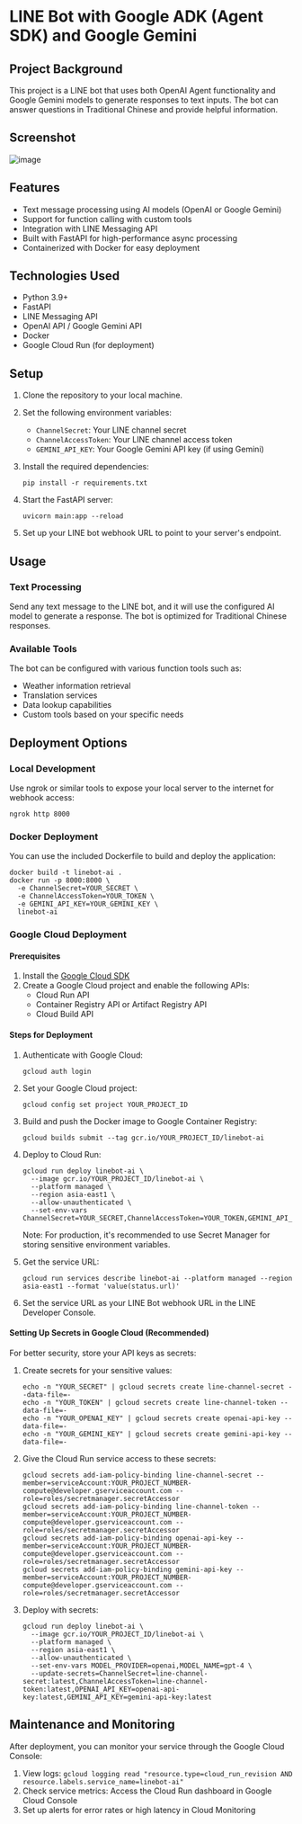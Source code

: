 # LINE Bot with Google ADK (Agent SDK) and Google Gemini

## Project Background

This project is a LINE bot that uses both OpenAI Agent functionality and Google Gemini models to generate responses to text inputs. The bot can answer questions in Traditional Chinese and provide helpful information.

## Screenshot

![image](https://github.com/user-attachments/assets/2bcbd827-0047-4a3a-8645-f8075d996c10)


## Features

- Text message processing using AI models (OpenAI or Google Gemini)
- Support for function calling with custom tools
- Integration with LINE Messaging API
- Built with FastAPI for high-performance async processing
- Containerized with Docker for easy deployment

## Technologies Used

- Python 3.9+
- FastAPI
- LINE Messaging API
- OpenAI API / Google Gemini API
- Docker
- Google Cloud Run (for deployment)

## Setup

1. Clone the repository to your local machine.
2. Set the following environment variables:
   - `ChannelSecret`: Your LINE channel secret
   - `ChannelAccessToken`: Your LINE channel access token
   - `GEMINI_API_KEY`: Your Google Gemini API key (if using Gemini)

3. Install the required dependencies:

   ```
   pip install -r requirements.txt
   ```

4. Start the FastAPI server:

   ```
   uvicorn main:app --reload
   ```

5. Set up your LINE bot webhook URL to point to your server's endpoint.

## Usage

### Text Processing

Send any text message to the LINE bot, and it will use the configured AI model to generate a response. The bot is optimized for Traditional Chinese responses.

### Available Tools

The bot can be configured with various function tools such as:

- Weather information retrieval
- Translation services
- Data lookup capabilities
- Custom tools based on your specific needs

## Deployment Options

### Local Development

Use ngrok or similar tools to expose your local server to the internet for webhook access:

```
ngrok http 8000
```

### Docker Deployment

You can use the included Dockerfile to build and deploy the application:

```
docker build -t linebot-ai .
docker run -p 8000:8000 \
  -e ChannelSecret=YOUR_SECRET \
  -e ChannelAccessToken=YOUR_TOKEN \
  -e GEMINI_API_KEY=YOUR_GEMINI_KEY \
  linebot-ai
```

### Google Cloud Deployment

#### Prerequisites

1. Install the [Google Cloud SDK](https://cloud.google.com/sdk/docs/install)
2. Create a Google Cloud project and enable the following APIs:
   - Cloud Run API
   - Container Registry API or Artifact Registry API
   - Cloud Build API

#### Steps for Deployment

1. Authenticate with Google Cloud:

   ```
   gcloud auth login
   ```

2. Set your Google Cloud project:

   ```
   gcloud config set project YOUR_PROJECT_ID
   ```

3. Build and push the Docker image to Google Container Registry:

   ```
   gcloud builds submit --tag gcr.io/YOUR_PROJECT_ID/linebot-ai
   ```

4. Deploy to Cloud Run:

   ```
   gcloud run deploy linebot-ai \
     --image gcr.io/YOUR_PROJECT_ID/linebot-ai \
     --platform managed \
     --region asia-east1 \
     --allow-unauthenticated \
     --set-env-vars ChannelSecret=YOUR_SECRET,ChannelAccessToken=YOUR_TOKEN,GEMINI_API_KEY=YOUR_GEMINI_KEY
   ```

   Note: For production, it's recommended to use Secret Manager for storing sensitive environment variables.

5. Get the service URL:

   ```
   gcloud run services describe linebot-ai --platform managed --region asia-east1 --format 'value(status.url)'
   ```

6. Set the service URL as your LINE Bot webhook URL in the LINE Developer Console.

#### Setting Up Secrets in Google Cloud (Recommended)

For better security, store your API keys as secrets:

1. Create secrets for your sensitive values:

   ```
   echo -n "YOUR_SECRET" | gcloud secrets create line-channel-secret --data-file=-
   echo -n "YOUR_TOKEN" | gcloud secrets create line-channel-token --data-file=-
   echo -n "YOUR_OPENAI_KEY" | gcloud secrets create openai-api-key --data-file=-
   echo -n "YOUR_GEMINI_KEY" | gcloud secrets create gemini-api-key --data-file=-
   ```

2. Give the Cloud Run service access to these secrets:

   ```
   gcloud secrets add-iam-policy-binding line-channel-secret --member=serviceAccount:YOUR_PROJECT_NUMBER-compute@developer.gserviceaccount.com --role=roles/secretmanager.secretAccessor
   gcloud secrets add-iam-policy-binding line-channel-token --member=serviceAccount:YOUR_PROJECT_NUMBER-compute@developer.gserviceaccount.com --role=roles/secretmanager.secretAccessor
   gcloud secrets add-iam-policy-binding openai-api-key --member=serviceAccount:YOUR_PROJECT_NUMBER-compute@developer.gserviceaccount.com --role=roles/secretmanager.secretAccessor
   gcloud secrets add-iam-policy-binding gemini-api-key --member=serviceAccount:YOUR_PROJECT_NUMBER-compute@developer.gserviceaccount.com --role=roles/secretmanager.secretAccessor
   ```

3. Deploy with secrets:

   ```
   gcloud run deploy linebot-ai \
     --image gcr.io/YOUR_PROJECT_ID/linebot-ai \
     --platform managed \
     --region asia-east1 \
     --allow-unauthenticated \
     --set-env-vars MODEL_PROVIDER=openai,MODEL_NAME=gpt-4 \
     --update-secrets=ChannelSecret=line-channel-secret:latest,ChannelAccessToken=line-channel-token:latest,OPENAI_API_KEY=openai-api-key:latest,GEMINI_API_KEY=gemini-api-key:latest
   ```

## Maintenance and Monitoring

After deployment, you can monitor your service through the Google Cloud Console:

1. View logs: `gcloud logging read "resource.type=cloud_run_revision AND resource.labels.service_name=linebot-ai"`
2. Check service metrics: Access the Cloud Run dashboard in Google Cloud Console
3. Set up alerts for error rates or high latency in Cloud Monitoring
